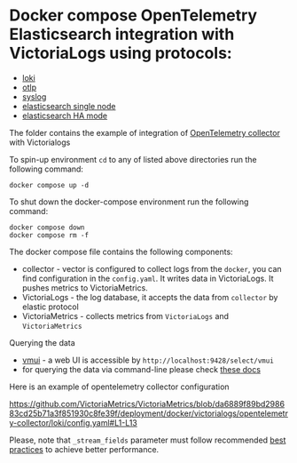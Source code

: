 # Docker compose OpenTelemetry Elasticsearch integration with VictoriaLogs using protocols:

* [loki](./loki)
* [otlp](./otlp)
* [syslog](./syslog)
* [elasticsearch single node](./elasticsearch)
* [elasticsearch HA mode](./ha-elasticsearch)

The folder contains the example of integration of [OpenTelemetry collector](https://opentelemetry.io/docs/collector/) with Victorialogs

To spin-up environment `cd` to any of listed above directories run the following command:
```
docker compose up -d 
```

To shut down the docker-compose environment run the following command:
```
docker compose down
docker compose rm -f
```

The docker compose file contains the following components:

* collector - vector is configured to collect logs from the `docker`, you can find configuration in the `config.yaml`. It writes data in VictoriaLogs. It pushes metrics to VictoriaMetrics.
* VictoriaLogs - the log database, it accepts the data from `collector` by elastic protocol
* VictoriaMetrics - collects metrics from `VictoriaLogs` and `VictoriaMetrics`

Querying the data

* [vmui](https://docs.victoriametrics.com/victorialogs/querying/#vmui) - a web UI is accessible by `http://localhost:9428/select/vmui`
* for querying the data via command-line please check [these docs](https://docs.victoriametrics.com/victorialogs/querying/#command-line)

Here is an example of opentelemetry collector configuration

https://github.com/VictoriaMetrics/VictoriaMetrics/blob/da6889f89bd298683cd25b71a3f851930c8fe39f/deployment/docker/victorialogs/opentelemetry-collector/loki/config.yaml#L1-L13

Please, note that `_stream_fields` parameter must follow recommended [best practices](https://docs.victoriametrics.com/victorialogs/keyconcepts/#stream-fields) to achieve better performance.

